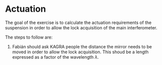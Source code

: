 # Actuation

The goal of the exercise is to calculate the actuation requirements of the suspension in order to allow the lock acquisition of the main interferometer.

The steps to follow are:

1. Fabián should ask KAGRA people the distance the mirror needs to be moved in order to allow the lock acquisition.
   This shoud be a length expressed as a factor of the wavelength $\lambda$. 

